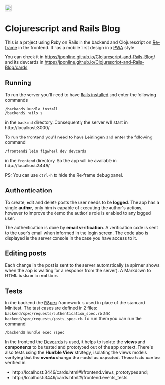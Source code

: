 [<img alt="Versão em Português" height="21" width="21" src="http://aux.iconspalace.com/uploads/1427634447.png">
](README.pt.md)

# Clojurescript and Rails Blog

This is a project using Ruby on Rails in the backend and Clojurescript on [Re-frame](https://github.com/Day8/re-frame) in the frontend. It has a mobile first design in a [PWA](https://developers.google.com/web/progressive-web-apps/) style.

You can check it in https://jponline.github.io/Clojurescript-and-Rails-Blog/ and its devcards in https://jponline.github.io/Clojurescript-and-Rails-Blog/cards

## Running

To run the server you'll need to have [Rails installed](https://guides.rubyonrails.org/getting_started.html#installing-rails)
and enter the following commands

```
/backend$ bundle install
/backend$ rails s
```

in the `backend` directory. Consequently the server will start in
http://localhost:3000/

To run the frontend you'll need to have [Leiningen](https://leiningen.org/) and
enter the following command

`/frontend$ lein figwheel dev devcards`

in the `frontend` directory. So the app will be available in http://localhost:3449/

PS: You can use `ctrl-h` to hide the Re-frame debug panel.

## Authentication

To create, edit and delete posts the user needs to be **logged**. The app has a
single **author**, only him is capable of executing the author's actions, however
to improve the demo the author's role is enabled to any logged user.

The authentication is done by **email verification**. A verification code is sent
to the user's email when informed in the login screen. The code also is displayed
in the server console in the case you have access to it.

## Editing posts

Each change in the post is sent to the server automatically (a spinner shows when
the app is waiting for a response from the server). A Markdown to HTML is done in
real time.

## Tests

In the backend the [RSpec](http://rspec.info/) framework is used in place of the
standard Minitest. The tast cases are defined in 2 files:
`backend/spec/requests/authentication_spec.rb` and
`backend/spec/requests/posts_spec.rb`. To run them you can run the command

`/backend$ bundle exec rspec`

In the frontend the [Devcards](https://github.com/bhauman/devcards) is used, it
helps to isolate the **views** and **components** to be tested and prototyped out
of the app context. There's also tests using the **Humble View** strategy,
isolating the views models verifying that the **events** change the model as
expected. These tests can be verified in

- http://localhost:3449/cards.html#!/frontend.views_prototypes and;
- http://localhost:3449/cards.html#!/frontend.events_tests
